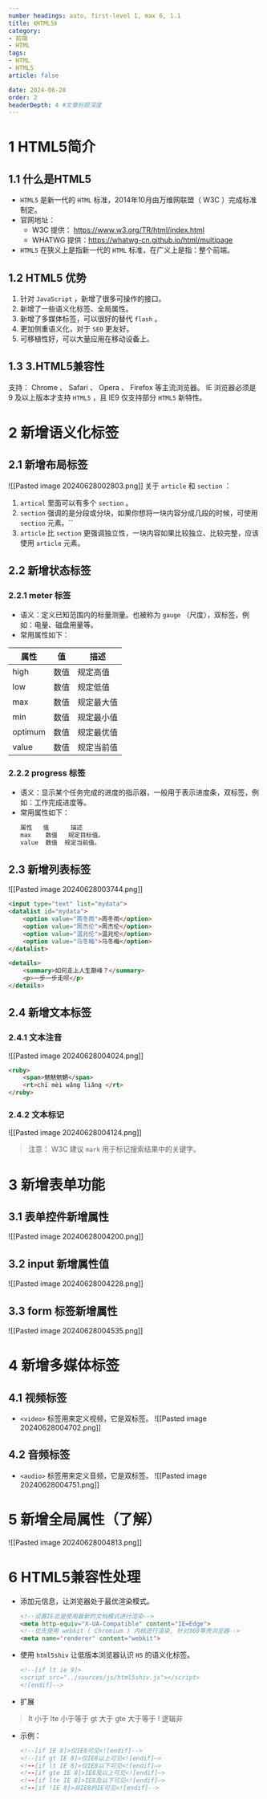 ```yaml
---
number headings: auto, first-level 1, max 6, 1.1
title: 《HTML5》
category:
- 前端
- HTML
tags:
- HTML
- HTML5
article: false

date: 2024-06-28
order: 2
headerDepth: 4 #文章标题深度
---
```



# 1 HTML5简介
## 1.1 什么是HTML5
- `HTML5` 是新一代的 `HTML` 标准，2014年10月由万维网联盟（ W3C ）完成标准制定。
- 官网地址：
	- W3C 提供： https://www.w3.org/TR/html/index.html
	- WHATWG 提供：https://whatwg-cn.github.io/html/multipage
- `HTML5` 在狭义上是指新一代的 `HTML` 标准，在广义上是指：整个前端。
## 1.2 HTML5 优势
1. 针对 `JavaScript` ，新增了很多可操作的接口。
2. 新增了一些语义化标签、全局属性。
3. 新增了多媒体标签，可以很好的替代 `flash` 。
4. 更加侧重语义化，对于 `SEO` 更友好。
5. 可移植性好，可以大量应用在移动设备上。
## 1.3 3.HTML5兼容性
支持： Chrome 、 Safari 、 Opera 、 Firefox 等主流浏览器。
IE 浏览器必须是 9 及以上版本才支持 `HTML5` ，且 IE9 仅支持部分 `HTML5` 新特性。
# 2 新增语义化标签
## 2.1 新增布局标签
![[Pasted image 20240628002803.png]]
关于 `article` 和 `section` ：
1. `artical` 里面可以有多个 `section` 。
2. `section` 强调的是分段或分块，如果你想将一块内容分成几段的时候，可使用 `section` 元素。``
3. `article` 比 `section` 更强调独立性，一块内容如果比较独立、比较完整，应该使用 `article` 元素。
## 2.2 新增状态标签
### 2.2.1 meter 标签
- 语义：定义已知范围内的标量测量。也被称为 `gauge` （尺度），双标签，例如：电量、磁盘用量等。
- 常用属性如下：

| 属性      | 值   | 描述    |
| ------- | --- | ----- |
| high    | 数值  | 规定高值  |
| low     | 数值  | 规定低值  |
| max     | 数值  | 规定最大值 |
| min     | 数值  | 规定最小值 |
| optimum | 数值  | 规定最优值 |
| value   | 数值  | 规定当前值 |
### 2.2.2 progress 标签
- 语义：显示某个任务完成的进度的指示器，一般用于表示进度条，双标签，例如：工作完成进度等。
- 常用属性如下：
	```bash
	属性   值      描述
	max    数值   规定目标值。
	value  数值  规定当前值。
	```

## 2.3 新增列表标签
![[Pasted image 20240628003744.png]]

```html
<input type="text" list="mydata">
<datalist id="mydata">
	<option value="周冬雨">周冬雨</option>
	<option value="周杰伦">周杰伦</option>
	<option value="温兆伦">温兆伦</option>
	<option value="马冬梅">马冬梅</option>
</datalist>

<details>
	<summary>如何走上人生巅峰？</summary>
	<p>一步一步走呗</p>
</details>
```

## 2.4 新增文本标签

### 2.4.1 文本注音
![[Pasted image 20240628004024.png]]

```html
<ruby>
	<span>魑魅魍魉</span>
	<rt>chī mèi wǎng liǎng </rt>
</ruby>
```
### 2.4.2 文本标记
![[Pasted image 20240628004124.png]]
> 注意： W3C 建议 `mark` 用于标记搜索结果中的关键字。

# 3 新增表单功能
## 3.1 表单控件新增属性
![[Pasted image 20240628004200.png]]

## 3.2 input 新增属性值
![[Pasted image 20240628004228.png]]

## 3.3 form 标签新增属性
![[Pasted image 20240628004535.png]]
# 4 新增多媒体标签
## 4.1 视频标签

- `<video>` 标签用来定义视频，它是双标签。
![[Pasted image 20240628004702.png]]

## 4.2 音频标签
- `<audio>` 标签用来定义音频，它是双标签。
![[Pasted image 20240628004751.png]]

# 5 新增全局属性（了解）
![[Pasted image 20240628004813.png]]

# 6 HTML5兼容性处理
- 添加元信息，让浏览器处于最优渲染模式。
	```html
	<!--设置IE总是使用最新的文档模式进行渲染-->
	<meta http-equiv="X-UA-Compatible" content="IE=Edge">
	<!--优先使用 webkit ( Chromium ) 内核进行渲染, 针对360等壳浏览器-->
	<meta name="renderer" content="webkit">
	```
- 使用 `html5shiv` 让低版本浏览器认识 `H5` 的语义化标签。
	```html
	<!--[if lt ie 9]>
	<script src="../sources/js/html5shiv.js"></script>
	<![endif]-->
	```

- 扩展
> lt 小于
> lte 小于等于
> gt 大于
> gte 大于等于
> ! 逻辑非
- 示例：
	```html
	<!--[if IE 8]>仅IE8可见<![endif]-->
	<!--[if gt IE 8]>仅IE8以上可见<![endif]—>
	<!--[if lt IE 8]>仅IE8以下可见<![endif]—>
	<!--[if gte IE 8]>IE8及以上可见<![endif]—>
	<!--[if lte IE 8]>IE8及以下可见<![endif]—>
	<!--[if !IE 8]>非IE8的IE可见<![endif]-->
	```